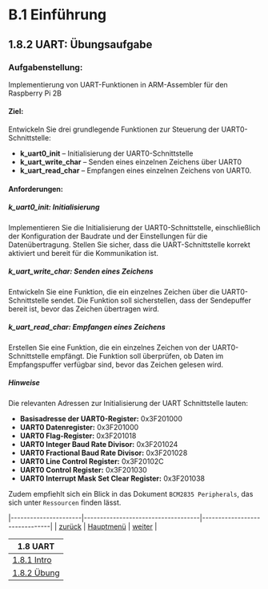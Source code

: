 # B.1 Einführung
## 1.8.2 UART: Übungsaufgabe

### Aufgabenstellung: 

Implementierung von UART-Funktionen in ARM-Assembler für den Raspberry Pi 2B

#### Ziel:
Entwickeln Sie drei grundlegende Funktionen zur Steuerung der UART0-Schnittstelle:

- **k_uart0_init** – Initialisierung der UART0-Schnittstelle
- **k_uart_write_char** – Senden eines einzelnen Zeichens über UART0
- **k_uart_read_char** – Empfangen eines einzelnen Zeichens von UART0.

#### Anforderungen:

##### k_uart0_init: Initialisierung
Implementieren Sie die Initialisierung der UART0-Schnittstelle, einschließlich der Konfiguration der Baudrate und der Einstellungen für die Datenübertragung.
Stellen Sie sicher, dass die UART-Schnittstelle korrekt aktiviert und bereit für die Kommunikation ist.
##### k_uart_write_char: Senden eines Zeichens
Entwickeln Sie eine Funktion, die ein einzelnes Zeichen über die UART0-Schnittstelle sendet.
Die Funktion soll sicherstellen, dass der Sendepuffer bereit ist, bevor das Zeichen übertragen wird.
##### k_uart_read_char: Empfangen eines Zeichens
Erstellen Sie eine Funktion, die ein einzelnes Zeichen von der UART0-Schnittstelle empfängt.
Die Funktion soll überprüfen, ob Daten im Empfangspuffer verfügbar sind, bevor das Zeichen gelesen wird.

##### Hinweise

Die relevanten Adressen zur Initialisierung der UART Schnittstelle lauten:
- **Basisadresse der UART0-Register:**          0x3F201000
- **UART0 Datenregister:**                      0x3F201000
- **UART0 Flag-Register:**                      0x3F201018
- **UART0 Integer Baud Rate Divisor:**          0x3F201024
- **UART0 Fractional Baud Rate Divisor:**       0x3F201028
- **UART0 Line Control Register:**              0x3F20102C
- **UART0 Control Register:**                   0x3F201030
- **UART0 Interrupt Mask Set Clear Register:**  0x3F201038

Zudem empfiehlt sich ein Blick in das Dokument `BCM2835 Peripherals`, das sich unter `Ressourcen` finden lässt.

|----------------------|------------------------------------|-------------------------------|
|   [zurück](uart.md)  |   [Hauptmenü](../ueberblick.md)    |   [weiter](k_uart_help.md)    |


|**1.8 UART**                             |
|-----------------------------------------|
| [1.8.1 Intro](uart.md)                  |
| [1.8.2 Übung ](k_uart_ue.md)            |